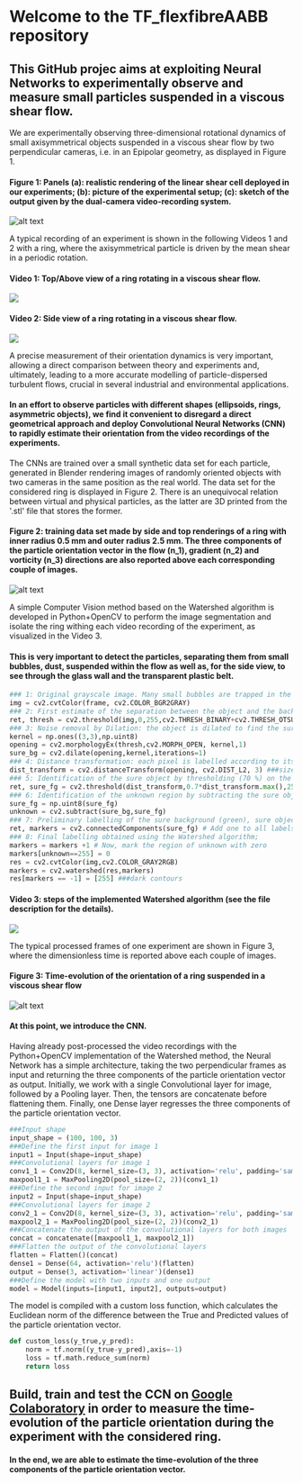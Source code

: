 # Welcome to the  TF_flexfibreAABB repository

## This GitHub projec aims at exploiting Neural Networks to experimentally observe and measure small particles suspended in a viscous shear flow.

We are experimentally observing three-dimensional rotational dynamics of small axisymmetrical objects suspended in a viscous shear flow by two perpendicular cameras, i.e. in an Epipolar geometry, as displayed in Figure 1.
#### Figure 1: Panels (a): realistic rendering of the linear shear cell deployed in our experiments; (b): picture of the experimental setup; (c): sketch of the output given by the dual-camera video-recording system.
![alt text](https://github.com/ddg93/TF_flexfibreAABB/blob/main/setupcomplete.jpg?raw=true)

A typical recording of an experiment is shown in the following Videos 1 and 2 with a ring, where the axisymmetrical particle is driven by the mean shear in a periodic rotation.
#### Video 1: Top/Above view of a ring rotating in a viscous shear flow.
![](https://github.com/ddg93/TF_flexfibreAABB/blob/main/top.gif)
#### Video 2: Side view of a ring rotating in a viscous shear flow.
![](https://github.com/ddg93/TF_flexfibreAABB/blob/main/side.gif)

A precise measurement of their orientation dynamics is very important, allowing a direct comparison between theory and experiments and, ultimately, leading to a more accurate modelling of particle-dispersed turbulent flows, crucial in several industrial and environmental applications.
#### In an effort to observe particles with different shapes (ellipsoids, rings, asymmetric objects), we find it convenient to disregard a direct geometrical approach and deploy Convolutional Neural Networks (CNN) to rapidly estimate their orientation from the video recordings of the experiments.

The CNNs are trained over a small synthetic data set for each particle, generated in Blender rendering images of randomly oriented objects with two cameras in the same position as the real world. The data set for the considered ring is displayed in Figure 2. There is an unequivocal relation between virtual and physical particles, as the latter are 3D printed from the '.stl' file that stores the former.
#### Figure 2: training data set made by side and top renderings of a ring with inner radius 0.5 mm and outer radius 2.5 mm. The three components of the particle orientation vector in the flow (n_1), gradient (n_2) and vorticity (n_3) directions are also reported above each corresponding couple of images.
![alt text](https://github.com/ddg93/TF_flexfibreAABB/blob/main/training_dataset.png?raw=true)

A simple Computer Vision method based on the Watershed algorithm is developed in Python+OpenCV to perform the image segmentation and isolate the ring withing each video recording of the experiment, as visualized in the Video 3. 
#### This is very important to detect the particles, separating them from small bubbles, dust, suspended within the flow as well as, for the side view, to see through the glass wall and the transparent plastic belt.
```python
### 1: Original grayscale image. Many small bubbles are trapped in the viscous fluid around the object; 
img = cv2.cvtColor(frame, cv2.COLOR_BGR2GRAY)
### 2: First estimate of the separation between the object and the background by thresholding binarization (Otsu's method): colour scale from yellow (high value, object) to purple (low value, background);
ret, thresh = cv2.threshold(img,0,255,cv2.THRESH_BINARY+cv2.THRESH_OTSU)
### 3: Noise removal by Dilation: the object is dilated to find the sure background, while the small bubbles are cancelled;
kernel = np.ones((3,3),np.uint8)
opening = cv2.morphologyEx(thresh,cv2.MORPH_OPEN, kernel,1)           
sure_bg = cv2.dilate(opening,kernel,iterations=1)
### 4: Distance transformation: each pixel is labelled according to its Euclidean distance from the closest zero (purple, background) pixel;
dist_transform = cv2.distanceTransform(opening, cv2.DIST_L2, 3) ###size of mask
### 5: Identification of the sure object by thresholding (70 %) on the distance transformation image;
ret, sure_fg = cv2.threshold(dist_transform,0.7*dist_transform.max(),255,0)
### 6: Identification of the unknown region by subtracting the sure object from the sure background;
sure_fg = np.uint8(sure_fg)
unknown = cv2.subtract(sure_bg,sure_fg)
### 7: Preliminary labelling of the sure background (green), sure object (yellow) and the unknown region (purple) by a connected components labelling algorithm; 
ret, markers = cv2.connectedComponents(sure_fg) # Add one to all labels so that sure background is not 0, but 1
### 8: Final labelling obtained using the Watershed algorithm;
markers = markers +1 # Now, mark the region of unknown with zero
markers[unknown==255] = 0                
res = cv2.cvtColor(img,cv2.COLOR_GRAY2RGB)
markers = cv2.watershed(res,markers)
res[markers == -1] = [255] ###dark contours
```
#### Video 3: steps of the implemented Watershed algorithm (see the file description for the details).
![](https://github.com/ddg93/TF_flexfibreAABB/blob/main/watershed.gif)

The typical processed frames of one experiment are shown in Figure 3, where the dimensionless time is reported above each couple of images.
#### Figure 3: Time-evolution of the orientation of a ring suspended in a viscous shear flow
![alt text](https://github.com/ddg93/TF_flexfibreAABB/blob/main/time_evolution.png?raw=true)

#### At this point, we introduce the CNN. 
Having already post-processed the video recordings with the Python+OpenCV implementation of the Watershed method, the Neural Network has a simple architecture, taking the two perpendicular frames as input and returning the three components of the particle orientation vector as output. 
Initially, we work with a single Convolutional layer for image, followed by a Pooling layer. Then, the tensors are concatenate before flattening them. Finally, one Dense layer regresses the three components of the particle orientation vector.
```python
###Input shape
input_shape = (100, 100, 3)
###Define the first input for image 1
input1 = Input(shape=input_shape)
###Convolutional layers for image 1
conv1_1 = Conv2D(8, kernel_size=(3, 3), activation='relu', padding='same')(input1)
maxpool1_1 = MaxPooling2D(pool_size=(2, 2))(conv1_1)
###Define the second input for image 2
input2 = Input(shape=input_shape)
###Convolutional layers for image 2
conv2_1 = Conv2D(8, kernel_size=(3, 3), activation='relu', padding='same')(input2)
maxpool2_1 = MaxPooling2D(pool_size=(2, 2))(conv2_1)
###Concatenate the output of the convolutional layers for both images
concat = concatenate([maxpool1_1, maxpool2_1])
###Flatten the output of the convolutional layers
flatten = Flatten()(concat)
dense1 = Dense(64, activation='relu')(flatten)
output = Dense(3, activation='linear')(dense1)
###Define the model with two inputs and one output
model = Model(inputs=[input1, input2], outputs=output)
```

The model is compiled with a custom loss function, which calculates the Euclidean norm of the difference between the True and Predicted values of the particle orientation vector.
```python
def custom_loss(y_true,y_pred):
    norm = tf.norm((y_true-y_pred),axis=-1)
    loss = tf.math.reduce_sum(norm)
    return loss
```

## Build, train and test the CCN on  [Google Colaboratory](https://colab.research.google.com/github/ddg93/TF_flexfibreAABB/blob/main/RegressDISK_multiview.ipynb) in order to measure the time-evolution of the particle orientation during the experiment with the considered ring. 

#### In the end, we are able to estimate the time-evolution of the three components of the particle orientation vector.



